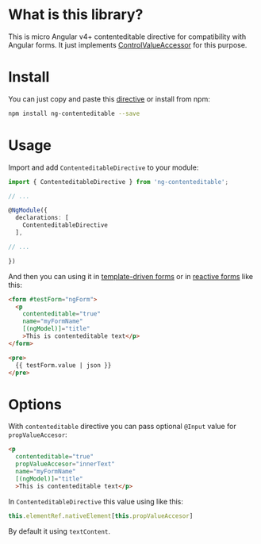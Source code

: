 # What is this library?

This is micro Angular v4+ contenteditable directive for compatibility with Angular forms.
It just implements [ControlValueAccessor](https://angular.io/api/forms/ControlValueAccessor) for this purpose.

# Install

You can just copy and paste this [directive](src/index.ts) or install from npm:

```bash
npm install ng-contenteditable --save
```

# Usage

Import and add `ContenteditableDirective` to your module:

```ts
import { ContenteditableDirective } from 'ng-contenteditable';

// ...

@NgModule({
  declarations: [
    ContenteditableDirective
  ],

// ...

})
```

And then you can using it in [template-driven forms](https://angular.io/guide/forms) or in [reactive forms](https://angular.io/guide/reactive-forms) like this:

```html
<form #testForm="ngForm">
  <p
    contenteditable="true"
    name="myFormName"
    [(ngModel)]="title"
    >This is contenteditable text</p>
</form>

<pre>
  {{ testForm.value | json }}
</pre>
```

# Options

With `contenteditable` directive you can pass optional `@Input` value for `propValueAccesor`:

```html
<p
  contenteditable="true"
  propValueAccesor="innerText"
  name="myFormName"
  [(ngModel)]="title"
  >This is contenteditable text</p>
```

In `ContenteditableDirective` this value using like this:

```ts
this.elementRef.nativeElement[this.propValueAccesor]
```

By default it using `textContent`.
